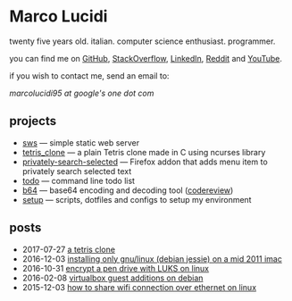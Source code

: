 Marco Lucidi
============

twenty five years old. italian. computer science enthusiast. programmer.

you can find me on [GitHub][1], [StackOverflow][2], [LinkedIn][3], [Reddit][4]
and [YouTube][5].

if you wish to contact me, send an email to:

*marcolucidi95 at google's one dot com*

[1]: https://github.com/MarcoLucidi01
[2]: https://stackoverflow.com/users/13527856
[3]: https://linkedin.com/in/marcolucidi01
[4]: https://www.reddit.com/user/ml01
[5]: https://www.youtube.com/channel/UCshwKTbEEolwmZkwpgI2EOA

projects
--------

- [sws][5] — simple static web server
- [tetris_clone][6] — a plain Tetris clone made in C using ncurses library
- [privately-search-selected][7] — Firefox addon that adds menu item to privately search selected text
- [todo][8] — command line todo list
- [b64][9] — base64 encoding and decoding tool ([codereview][10])
- [setup][11] — scripts, dotfiles and configs to setup my environment

[5]: https://github.com/MarcoLucidi01/sws
[6]: https://github.com/MarcoLucidi01/tetris_clone
[7]: https://github.com/MarcoLucidi01/privately-search-selected
[8]: https://github.com/MarcoLucidi01/todo
[9]: https://github.com/MarcoLucidi01/b64
[10]: https://codereview.stackexchange.com/questions/232103/base64-encoding-and-decoding-tool
[11]: https://github.com/MarcoLucidi01/setup

posts
-----

- 2017-07-27 [a tetris clone](posts/a-tetris-clone.md)
- 2016-12-03 [installing only gnu/linux (debian jessie) on a mid 2011 imac](posts/installing-only-gnu-linux-debian-jessie-on-a-mid-2011-imac.md)
- 2016-10-31 [encrypt a pen drive with LUKS on linux](posts/encrypt-a-pen-drive-with-LUKS-on-linux.md)
- 2016-02-08 [virtualbox guest additions on debian](posts/virtualbox-guest-additions-on-debian.md)
- 2015-12-03 [how to share wifi connection over ethernet on linux](posts/how-to-share-wifi-connection-over-ethernet-on-linux.md)
